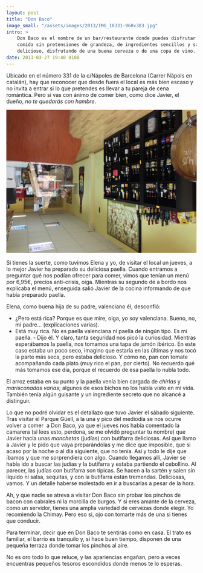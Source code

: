 ```yaml
---
layout: post
title: "Don Baco"
image_small: "/assets/images/2013/IMG_18331-960x383.jpg"
intro: >
    Don Baco es el nombre de un bar/restaurante donde puedes disfrutar de una
    comida sin pretensiones de grandeza, de ingredientes sencillos y sabor
    delicioso, disfrutando de una buena cerveza o de una copa de vino.
date: 2013-03-27 19:40 0100
---
```


Ubicado en el número 331 de la c/Nápoles de Barcelona (Carrer Nàpols en catalán), hay que reconocer que desde fuera el local es más bien escaso y no invita a entrar si lo que pretendes es llevar a tu pareja de cena romántica. Pero si vas con ánimo de comer bien, como dice Javier, el dueño, _no te quedarás con hambre_.

[![IMG_1830](/assets/images/2013/IMG_1830-e1364409411959.jpg)](/assets/images/2013/IMG_1830-e1364409411959.jpg)

Si tienes la suerte, como tuvimos Elena y yo, de visitar el local un jueves, a lo mejor Javier ha preparado su deliciosa paella. Cuando entramos a preguntar qué nos podían ofrecer para comer, vimos que tenían un menú por 6,95€, precios anti-crisis, oiga. Mientras su segundo de a bordo nos explicaba el menú, enseguida salió Javier de la cocina informando de que había preparado paella.

Elena, como buena hija de su padre, valenciano él, desconfió:

*   ¿Pero está rica? Porque es que mire, oiga, yo soy valenciana. Bueno, no, mi padre... (explicaciones varias).
*   Está muy rica. No es paella valenciana ni paella de ningún tipo. Es mi paella. - Dijo él.
Y claro, tanta seguridad nos picó la curiosidad. Mientras esperábamos la paella, nos tomamos una tapa de jamón ibérico. En este caso estaba un poco seco, imagino que estaría en las últimas y nos tocó la parte más seca, pero estaba delicioso. Y cómo no, pan con tomate acompañando cada plato (muy rico el pan, por cierto). No recuerdo qué más tomamos ese día, porque el recuerdo de esa paella lo nubla todo.

El arroz estaba en su punto y la paella venía bien cargada de _chirlas_ y _marisconadas varias_; algunos de esos bichos no los había visto en mi vida. También tenía algún guisante y un ingrediente secreto que no alcancé a distinguir.

Lo que no podré olvidar es el detallazo que tuvo Javier el sábado siguiente. Tras visitar el Parque Güell, a la una y pico del mediodía se nos ocurre volver a comer  a Don Baco, ya que el jueves nos había comentado la camarera (si lees esto, perdona, se me olvidó preguntar tu nombre) que Javier hacía unas _monchetas_ (judías) con butifarra deliciosas. Así que llamo a Javier y le pido que vaya preparándolas y me dice que imposible, que si acaso por la noche o al día siguiente, que no tenía. Así y todo le dije que íbamos y que me sorprendiera con algo. Cuando llegamos allí, Javier se había ido a buscar las judías y la butifarra y estaba partiendo el cebollino. Al parecer, las judías con butifarra son típicas. Se hacen a la sartén y salen sin líquido ni salsa, sequitas, y con la butifarra están tremendas. Deliciosas, vamos. Y un detalle haberse molestado en ir a buscarlas a pesar de la hora.

Ah, y que nadie se atreva a visitar Don Baco sin probar los pinchos de bacon con cabrales ni la morcilla de burgos. Y si eres amante de la cerveza, como un servidor, tienes una amplia variedad de cervezas donde elegir. Yo recomiendo la Chimay. Pero eso si, ojo con tomarte más de una si tienes que conducir.

Para terminar, decir que en Don Baco te sentirás como en casa. El trato es familiar, el barrio es tranquilo y, si hace buen tiempo, disponen de una pequeña terraza donde tomar los pinchos al aire.

No es oro todo lo que reluce, y las apariencias engañan, pero a veces encuentras pequeños tesoros escondidos donde menos te lo esperas.
